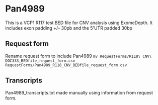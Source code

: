 # Pan4989
This is a VCP1 R117 test BED file for CNV analysis using ExomeDepth. It includes exon padding +/- 30pb and the 5'UTR padded 30bp

## Request form
Rename request form to include Pan4989
`mv RequestForms/R118\ CNV\ DOC333_BEDfile_request_form.csv RequestForms/Pan4989_R118_CNV_BEDfile_request_form.csv`

## Transcripts
Pan4989_transcripts.txt made manually using information from request form.
